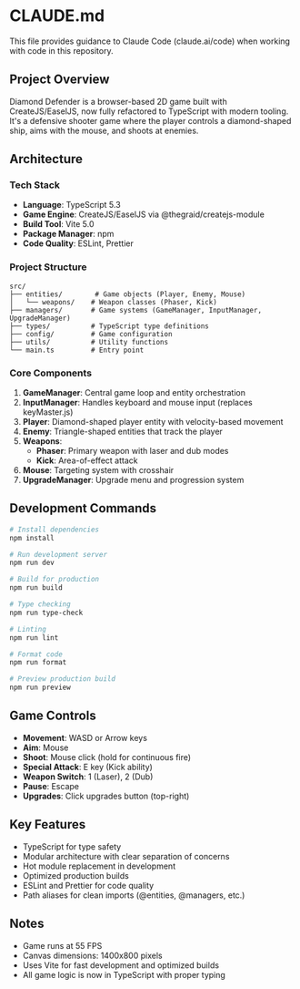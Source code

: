 # CLAUDE.md

This file provides guidance to Claude Code (claude.ai/code) when working with code in this repository.

## Project Overview

Diamond Defender is a browser-based 2D game built with CreateJS/EaselJS, now fully refactored to TypeScript with modern tooling. It's a defensive shooter game where the player controls a diamond-shaped ship, aims with the mouse, and shoots at enemies.

## Architecture

### Tech Stack

- **Language**: TypeScript 5.3
- **Game Engine**: CreateJS/EaselJS via @thegraid/createjs-module
- **Build Tool**: Vite 5.0
- **Package Manager**: npm
- **Code Quality**: ESLint, Prettier

### Project Structure

```
src/
├── entities/        # Game objects (Player, Enemy, Mouse)
│   └── weapons/    # Weapon classes (Phaser, Kick)
├── managers/       # Game systems (GameManager, InputManager, UpgradeManager)
├── types/          # TypeScript type definitions
├── config/         # Game configuration
├── utils/          # Utility functions
└── main.ts         # Entry point
```

### Core Components

1. **GameManager**: Central game loop and entity orchestration
2. **InputManager**: Handles keyboard and mouse input (replaces keyMaster.js)
3. **Player**: Diamond-shaped player entity with velocity-based movement
4. **Enemy**: Triangle-shaped entities that track the player
5. **Weapons**:
   - **Phaser**: Primary weapon with laser and dub modes
   - **Kick**: Area-of-effect attack
6. **Mouse**: Targeting system with crosshair
7. **UpgradeManager**: Upgrade menu and progression system

## Development Commands

```bash
# Install dependencies
npm install

# Run development server
npm run dev

# Build for production
npm run build

# Type checking
npm run type-check

# Linting
npm run lint

# Format code
npm run format

# Preview production build
npm run preview
```

## Game Controls

- **Movement**: WASD or Arrow keys
- **Aim**: Mouse
- **Shoot**: Mouse click (hold for continuous fire)
- **Special Attack**: E key (Kick ability)
- **Weapon Switch**: 1 (Laser), 2 (Dub)
- **Pause**: Escape
- **Upgrades**: Click upgrades button (top-right)

## Key Features

- TypeScript for type safety
- Modular architecture with clear separation of concerns
- Hot module replacement in development
- Optimized production builds
- ESLint and Prettier for code quality
- Path aliases for clean imports (@entities, @managers, etc.)

## Notes

- Game runs at 55 FPS
- Canvas dimensions: 1400x800 pixels
- Uses Vite for fast development and optimized builds
- All game logic is now in TypeScript with proper typing